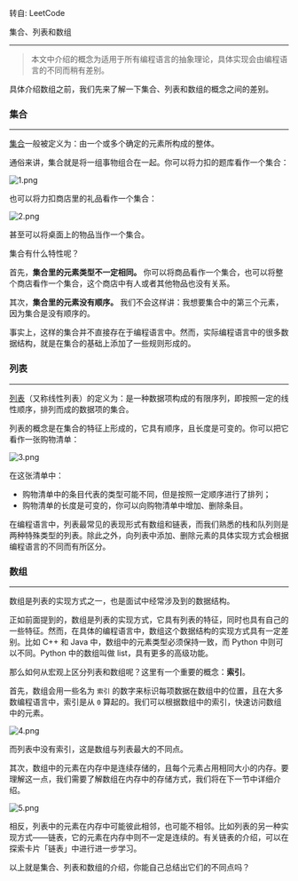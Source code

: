 转自: LeetCode

 集合、列表和数组

------

> 本文中介绍的概念为适用于所有编程语言的抽象理论，具体实现会由编程语言的不同而稍有差别。

具体介绍数组之前，我们先来了解一下集合、列表和数组的概念之间的差别。

 

### 集合

------

[集合](https://baike.baidu.com/item/集合/2908117?fr=aladdin)一般被定义为：由一个或多个确定的元素所构成的整体。

通俗来讲，集合就是将一组事物组合在一起。你可以将力扣的题库看作一个集合：

![1.png](https://pic.leetcode-cn.com/3561000569d63aeed8957e9e45a63c67991900ca463234a3aa8a9299794bde27-1.png)

也可以将力扣商店里的礼品看作一个集合：

![2.png](https://pic.leetcode-cn.com/c26f86483c1cdd909fa3788f32292113fc0876cdd60cbd0bb4692da722ec80e5-2.png)

甚至可以将桌面上的物品当作一个集合。

集合有什么特性呢？

首先，**集合里的元素类型不一定相同。** 你可以将商品看作一个集合，也可以将整个商店看作一个集合，这个商店中有人或者其他物品也没有关系。

其次，**集合里的元素没有顺序。** 我们不会这样讲：我想要集合中的第三个元素，因为集合是没有顺序的。

事实上，这样的集合并不直接存在于编程语言中。然而，实际编程语言中的很多数据结构，就是在集合的基础上添加了一些规则形成的。

 

### 列表

------

[列表](https://baike.baidu.com/item/列表)（又称线性列表）的定义为：是一种数据项构成的有限序列，即按照一定的线性顺序，排列而成的数据项的集合。

列表的概念是在集合的特征上形成的，它具有顺序，且长度是可变的。你可以把它看作一张购物清单：

![3.png](https://pic.leetcode-cn.com/6453f8d5b22edca6906f8a26df2c06758102f78939cc497407ac63c5c2e4c1d9-3.png)

在这张清单中：

- 购物清单中的条目代表的类型可能不同，但是按照一定顺序进行了排列；
- 购物清单的长度是可变的，你可以向购物清单中增加、删除条目。

在编程语言中，列表最常见的表现形式有数组和链表，而我们熟悉的栈和队列则是两种特殊类型的列表。除此之外，向列表中添加、删除元素的具体实现方式会根据编程语言的不同而有所区分。

 

### 数组

------

数组是列表的实现方式之一，也是面试中经常涉及到的数据结构。

正如前面提到的，数组是列表的实现方式，它具有列表的特征，同时也具有自己的一些特征。然而，在具体的编程语言中，数组这个数据结构的实现方式具有一定差别。比如 C++ 和 Java 中，数组中的元素类型必须保持一致，而 Python 中则可以不同。Python 中的数组叫做 list，具有更多的高级功能。

那么如何从宏观上区分列表和数组呢？这里有一个重要的概念：**索引**。

首先，数组会用一些名为 `索引` 的数字来标识每项数据在数组中的位置，且在大多数编程语言中，索引是从 `0` 算起的。我们可以根据数组中的索引，快速访问数组中的元素。

![4.png](https://pic.leetcode-cn.com/628b6f699aa49ffcc9d3c75806457c4a1a66ffe025bb651d9f8e78b4242249b9-4.png)

而列表中没有索引，这是数组与列表最大的不同点。

其次，数组中的元素在内存中是连续存储的，且每个元素占用相同大小的内存。要理解这一点，我们需要了解数组在内存中的存储方式，我们将在下一节中详细介绍。

 

![5.png](https://pic.leetcode-cn.com/7b17543e4e39ae894bba0b2b6f8431b40d3df04556df06a3b974146d9e5c7d0d-5.png)

 

相反，列表中的元素在内存中可能彼此相邻，也可能不相邻。比如列表的另一种实现方式——链表，它的元素在内存中则不一定是连续的。有关链表的介绍，可以在探索卡片「链表」中进行进一步学习。

以上就是集合、列表和数组的介绍，你能自己总结出它们的不同点吗？
